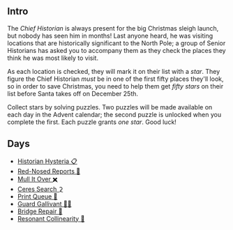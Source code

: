 ## Intro

The _Chief Historian_ is always present for the big Christmas sleigh launch, but nobody has seen him in months! Last anyone heard, he was visiting locations that are historically significant to the North Pole; a group of Senior Historians has asked you to accompany them as they check the places they think he was most likely to visit.

As each location is checked, they will mark it on their list with a _star_. They figure the Chief Historian _must_ be in one of the first fifty places they'll look, so in order to save Christmas, you need to help them get _fifty stars_ on their list before Santa takes off on December 25th.

Collect stars by solving puzzles. Two puzzles will be made available on each day in the Advent calendar; the second puzzle is unlocked when you complete the first. Each puzzle grants _one star_. Good luck!

## Days

- [Historian Hysteria 📋](https://github.com/Ian-Cross/Advent-of-Code/blob/master/2024/day01/README.md)
- [Red-Nosed Reports 🔴](https://github.com/Ian-Cross/Advent-of-Code/blob/master/2024/day02/README.md)
- [Mull It Over ✖️](https://github.com/Ian-Cross/Advent-of-Code/blob/master/2024/day03/README.md)
- [Ceres Search ⚳](https://github.com/Ian-Cross/Advent-of-Code/blob/master/2024/day04/README.md)
- [Print Queue 📰](https://github.com/Ian-Cross/Advent-of-Code/blob/master/2024/day05/README.md)
- [Guard Gallivant 💂‍♂️](https://github.com/Ian-Cross/Advent-of-Code/blob/master/2024/day06/README.md)
- [Bridge Repair 🧮](https://github.com/Ian-Cross/Advent-of-Code/blob/master/2024/day07/README.md)
- [Resonant Collinearity 📡](https://github.com/Ian-Cross/Advent-of-Code/blob/master/2024/day08/README.md)
